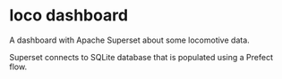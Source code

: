 # loco dashboard

A dashboard with Apache Superset about some locomotive data. 

Superset connects to SQLite database that is populated using a Prefect flow. 
